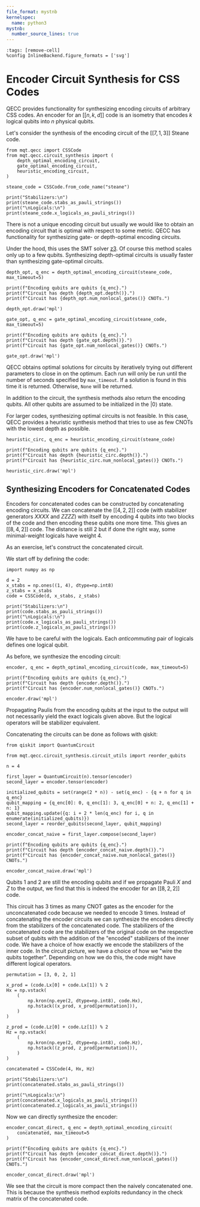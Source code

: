 ```yaml
---
file_format: mystnb
kernelspec:
  name: python3
mystnb:
  number_source_lines: true
---
```


```{code-cell} ipython3
:tags: [remove-cell]
%config InlineBackend.figure_formats = ['svg']
```

# Encoder Circuit Synthesis for CSS Codes

QECC provides functionality for synthesizing encoding circuits of arbitrary CSS codes. An encoder for an $[[n,k,d]]$ code is an isometry that encodes $k$ logical qubits into $n$ physical qubits.

Let's consider the synthesis of the encoding circuit of the $[[7,1,3]]$ Steane code.

```{code-cell} ipython3
from mqt.qecc import CSSCode
from mqt.qecc.circuit_synthesis import (
    depth_optimal_encoding_circuit,
    gate_optimal_encoding_circuit,
    heuristic_encoding_circuit,
)

steane_code = CSSCode.from_code_name("steane")

print("Stabilizers:\n")
print(steane_code.stabs_as_pauli_strings())
print("\nLogicals:\n")
print(steane_code.x_logicals_as_pauli_strings())
```

There is not a unique encoding circuit but usually we would like to obtain an encoding circuit that is optimal with respect to some metric. QECC has functionality for synthesizing gate- or depth-optimal encoding circuits.

Under the hood, this uses the SMT solver [z3](https://github.com/Z3Prover/z3). Of course this method scales only up to a few qubits. Synthesizing depth-optimal circuits is usually faster than synthesizing gate-optimal circuits.

```{code-cell} ipython3
depth_opt, q_enc = depth_optimal_encoding_circuit(steane_code, max_timeout=5)

print(f"Encoding qubits are qubits {q_enc}.")
print(f"Circuit has depth {depth_opt.depth()}.")
print(f"Circuit has {depth_opt.num_nonlocal_gates()} CNOTs.")

depth_opt.draw('mpl')
```

```{code-cell} ipython3
gate_opt, q_enc = gate_optimal_encoding_circuit(steane_code, max_timeout=5)

print(f"Encoding qubits are qubits {q_enc}.")
print(f"Circuit has depth {gate_opt.depth()}.")
print(f"Circuit has {gate_opt.num_nonlocal_gates()} CNOTs.")

gate_opt.draw('mpl')
```

QECC obtains optimal solutions for circuits by iteratively trying out different parameters to close in on the optimum. Each run will only be run until the number of seconds specified by `max_timeout`. If a solution is found in this time it is returned. Otherwise, `None` will be returned.

In addition to the circuit, the synthesis methods also return the encoding qubits. All other qubits are assumed to be initialized in the $|0\rangle$ state.

For larger codes, synthesizing optimal circuits is not feasible. In this case, QECC provides a heuristic synthesis method that tries to use as few CNOTs with the lowest depth as possible.

```{code-cell} ipython3
heuristic_circ, q_enc = heuristic_encoding_circuit(steane_code)

print(f"Encoding qubits are qubits {q_enc}.")
print(f"Circuit has depth {heuristic_circ.depth()}.")
print(f"Circuit has {heuristic_circ.num_nonlocal_gates()} CNOTs.")

heuristic_circ.draw('mpl')
```

## Synthesizing Encoders for Concatenated Codes

Encoders for concatenated codes can be constructed by concatenating encoding circuits. We can concatenate the $[[4,2,2]]$ code (with stabilizer generators $XXXX$ and $ZZZZ$) with itself by encoding $4$ qubits into two blocks of the code and then encoding these qubits one more time. This gives an $[[8,4,2]]$ code. The distance is still $2$ but if done the right way, some minimal-weight logicals have weight $4$.

As an exercise, let's construct the concatenated circuit.

We start off by defining the code:

```{code-cell} ipython3
import numpy as np

d = 2
x_stabs = np.ones((1, 4), dtype=np.int8)
z_stabs = x_stabs
code = CSSCode(d, x_stabs, z_stabs)

print("Stabilizers:\n")
print(code.stabs_as_pauli_strings())
print("\nLogicals:\n")
print(code.x_logicals_as_pauli_strings())
print(code.z_logicals_as_pauli_strings())
```

We have to be careful with the logicals. Each _anticommuting_ pair of logicals defines one logical qubit.

As before, we synthesize the encoding circuit:

```{code-cell} ipython3
encoder, q_enc = depth_optimal_encoding_circuit(code, max_timeout=5)

print(f"Encoding qubits are qubits {q_enc}.")
print(f"Circuit has depth {encoder.depth()}.")
print(f"Circuit has {encoder.num_nonlocal_gates()} CNOTs.")

encoder.draw('mpl')
```

Propagating Paulis from the encoding qubits at the input to the output will not necessarily yield the exact logicals given above. But the logical operators will be stabilizer equivalent.

Concatenating the circuits can be done as follows with qiskit:

```{code-cell} ipython3
from qiskit import QuantumCircuit

from mqt.qecc.circuit_synthesis.circuit_utils import reorder_qubits

n = 4

first_layer = QuantumCircuit(n).tensor(encoder)
second_layer = encoder.tensor(encoder)

initialized_qubits = set(range(2 * n)) - set(q_enc) - {q + n for q in q_enc}
qubit_mapping = {q_enc[0]: 0, q_enc[1]: 3, q_enc[0] + n: 2, q_enc[1] + n: 1}
qubit_mapping.update({q: i + 2 * len(q_enc) for i, q in enumerate(initialized_qubits)})
second_layer = reorder_qubits(second_layer, qubit_mapping)

encoder_concat_naive = first_layer.compose(second_layer)

print(f"Encoding qubits are qubits {q_enc}.")
print(f"Circuit has depth {encoder_concat_naive.depth()}.")
print(f"Circuit has {encoder_concat_naive.num_nonlocal_gates()} CNOTs.")

encoder_concat_naive.draw('mpl')
```

Qubits $1$ and $2$ are still the encoding qubits and if we propagate Pauli $X$ and $Z$ to the output, we find that this is indeed the encoder for an $[[8,2,2]]$ code.

This circuit has $3$ times as many CNOT gates as the encoder for the unconcatenated code because we needed to encode 3 times. Instead of concatenating the encoder circuits we can synthesize the encoders directly from the stabilizers of the concatenated code. The stabilizers of the concatenated code are the stabilizers of the original code on the respective subset of qubits with the addition of the "encoded" stabilizers of the inner code. We have a choice of how exactly we encode the stabilizers of the inner code. In the circuit picture, we have a choice of how we "wire the qubits together". Depending on how we do this, the code might have different logical operators.

```{code-cell} ipython3
permutation = [3, 0, 2, 1]

x_prod = (code.Lx[0] + code.Lx[1]) % 2
Hx = np.vstack(
    (
        np.kron(np.eye(2, dtype=np.int8), code.Hx),
        np.hstack((x_prod, x_prod[permutation])),
    )
)

z_prod = (code.Lz[0] + code.Lz[1]) % 2
Hz = np.vstack(
    (
        np.kron(np.eye(2, dtype=np.int8), code.Hz),
        np.hstack((z_prod, z_prod[permutation])),
    )
)

concatenated = CSSCode(4, Hx, Hz)

print("Stabilizers:\n")
print(concatenated.stabs_as_pauli_strings())

print("\nLogicals:\n")
print(concatenated.x_logicals_as_pauli_strings())
print(concatenated.z_logicals_as_pauli_strings())
```

Now we can directly synthesize the encoder:

```{code-cell} ipython3
encoder_concat_direct, q_enc = depth_optimal_encoding_circuit(
    concatenated, max_timeout=5
)

print(f"Encoding qubits are qubits {q_enc}.")
print(f"Circuit has depth {encoder_concat_direct.depth()}.")
print(f"Circuit has {encoder_concat_direct.num_nonlocal_gates()} CNOTs.")

encoder_concat_direct.draw('mpl')
```

We see that the circuit is more compact then the naively concatenated one. This is because the synthesis method exploits redundancy in the check matrix of the concatenated code.
